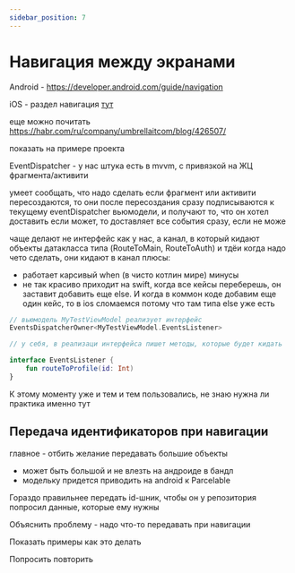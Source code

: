 ```yaml
---
sidebar_position: 7
---
```


# Навигация между экранами

Android - https://developer.android.com/guide/navigation

iOS  - раздел навигация [тут](/learning/ios/navigation)

еще можно почитать https://habr.com/ru/company/umbrellaitcom/blog/426507/

показать на примере проекта

EventDispatcher - у нас штука есть в mvvm, с привязкой на ЖЦ фрагмента/активити

умеет сообщать, что надо сделать
если фрагмент или активити пересоздаются, то они после пересоздания сразу подписываются к текущему eventDispatcher вьюмодели, и получают то, что он хотел доставить
если может, то доставляет все события сразу, если не може


чаще делают не интерфейс как у нас, а канал, в который кидают объекты датакласса типа (RouteToMain, RouteToAuth) и тдёи когда надо чето сделать, они кидают в канал
плюсы:
- работает карсивый when (в чисто котлин мире)
минусы  
- не так красиво приходит на swift, когда все кейсы переберешь, он заставит добавить еще else. И когда в коммон коде добавим еще один кейс, то в ios сломаемся потому что там типа else уже есть

```kotlin 
// вьюмодель MyTestViewModel реализует интерфейс
EventsDispatcherOwner<MyTestViewModel.EventsListener>

// у себя, в реализаци интерфейса пишет методы, которые будет кидать

interface EventsListener {
    fun routeToProfile(id: Int)
}
```
К этому моменту уже и тем и тем пользовались, не знаю нужна ли практика именно тут

## Передача идентификаторов при навигации

главное - отбить желание передавать большие объекты
- может быть большой и не влезть на андроиде в бандл
- модельку придется приводить на android к Parcelable

Гораздо правильнее передать id-шник, чтобы он у репозитория попросил данные, которые ему нужны  

Объяснить проблему - надо что-то передавать при навигации

Показать примеры как это делать 

Попросить повторить 